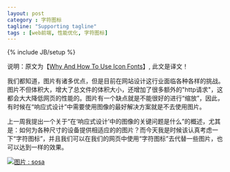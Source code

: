 ```yaml
---
layout: post
category : 字符图标
tagline: "Supporting tagline"
tags : [web前端, 性能优化, 字符图标]
---
```


{% include JB/setup %}

说明：原文为【[Why And How To Use Icon Fonts](http://www.vanseodesign.com/web-design/icon-fonts/)】, 此文是译文！

我们都知道，图片有诸多优点，但是目前在网站设计这行业面临各种各样的挑战。图片不但体积大，增大了总文件的体积大小，还增加了很多额外的"http请求"，这都会大大降低网页的性能的。图片有一个缺点就是不能很好的进行“缩放”，因此，有时候在“响应式设计”中需要使用图像的最好解决方案就是不去使用图片。

上一周我提出一个关于“在‘响应式设计’中的图像的关键问题是什么”的概述，尤其是：如何为各种尺寸的设备提供相适应的的图片？而今天我是时候该认真考虑一下“字符图标”，并且我们可以在我们的网页中使用“字符图标”去代替一些图片，也可以达到一样的效果。

<!--break-->

[![图片 : sosa](../assets/post_img/sosa.png)](http://tenbytwenty.com/?xxxx_posts=sosa)

